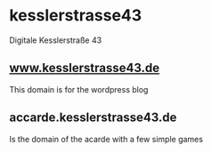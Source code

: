 # kesslerstrasse43
Digitale Kesslerstraße 43


## www.kesslerstrasse43.de

This domain is for the wordpress blog 


## accarde.kesslerstrasse43.de

Is the domain of the acarde with a few simple games
